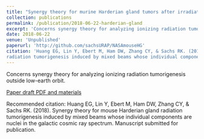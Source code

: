 ```yaml
---
title: "Synergy theory for murine Harderian gland tumors after irradiation by mixtures of high-energy ionized atomic nuclei"
collection: publications
permalink: /publication/2018-06-22-harderian-gland
excerpt: 'Concerns synergy theory for analyzing ionizing radiation tumorigenesis outside low-earth orbit.'
date: 2018-06-22
venue: 'Unpublished'
paperurl: 'http://github.com/sachsURAP/NASAmouseHG'
citation: 'Huang EG, Lin Y, Ebert M, Ham DW, Zhang CY, & Sachs RK. (2018). Synergy theory for mouse Harderian gland
radiation tumorigenesis induced by mixed beams whose individual components are nuclei in the galactic cosmic ray spectrum. Manuscript submitted for publication.'
---
```

Concerns synergy theory for analyzing ionizing radiation tumorigenesis outside low-earth orbit.

[Paper draft PDF and materials](http://github.com/sachsURAP/NASAmouseHG)

Recommended citation: Huang EG, Lin Y, Ebert M, Ham DW, Zhang CY, & Sachs RK. (2018). Synergy theory for mouse Harderian gland
radiation tumorigenesis induced by mixed beams whose individual components are nuclei in the galactic cosmic ray spectrum. Manuscript submitted for publication.
